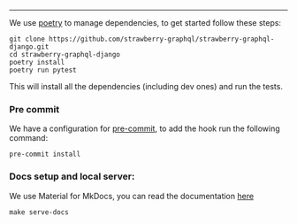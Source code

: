 ---

We use [poetry](https://github.com/sdispater/poetry) to manage dependencies, to
get started follow these steps:

```shell
git clone https://github.com/strawberry-graphql/strawberry-graphql-django.git
cd strawberry-graphql-django
poetry install
poetry run pytest
```

This will install all the dependencies (including dev ones) and run the tests.

### Pre commit

We have a configuration for
[pre-commit](https://github.com/pre-commit/pre-commit), to add the hook run the
following command:

```shell
pre-commit install
```

### Docs setup and local server:

We use Material for MkDocs, you can read the documentation [here](https://squidfunk.github.io/mkdocs-material/)

```shell
make serve-docs
```
